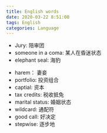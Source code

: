 ```yaml
---
title: English words
date: 2020-03-22 8:51:00
tags: English
categories: Language
---
```



* Jury: 陪审团
* someone in a coma: 某人在昏迷状态
* elephant seal: 海豹
  
 <!-- more -->
 
* harem： 妻妾
* portfolio: 投资组合
* captial: 资本
* tax credits: 税收抵免
* marital status:  婚姻状态
* wildcard: 通配符 
* good call: 好决定
* stepwise: 逐步地


